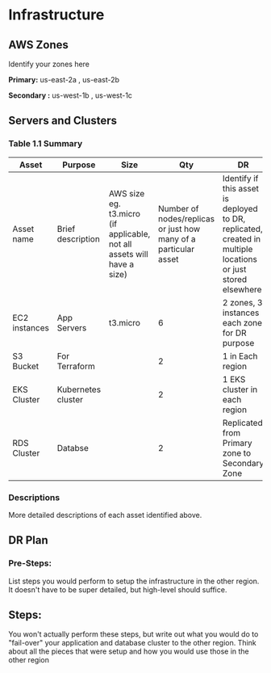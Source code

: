 # Infrastructure

## AWS Zones
Identify your zones here

**Primary:** us-east-2a , us-east-2b

**Secondary :** us-west-1b , us-west-1c

## Servers and Clusters

### Table 1.1 Summary
| Asset      | Purpose           | Size                                                                   | Qty                                                             | DR                                                                                                           |
|------------|-------------------|------------------------------------------------------------------------|-----------------------------------------------------------------|--------------------------------------------------------------------------------------------------------------|
| Asset name | Brief description | AWS size eg. t3.micro (if applicable, not all assets will have a size) | Number of nodes/replicas or just how many of a particular asset | Identify if this asset is deployed to DR, replicated, created in multiple locations or just stored elsewhere |
| EC2 instances |  App Servers  |     t3.micro                       |     6                               |    2 zones, 3 instances each zone for DR purpose                |
|S3 Bucket|  For Terraform |   |  2 |      1 in Each region  |
| EKS Cluster |  Kubernetes cluster |  | 2 | 1 EKS cluster in each region | 
| RDS Cluster | Databse |  | 2 | Replicated from Primary zone to Secondary Zone    |
### Descriptions
More detailed descriptions of each asset identified above.

## DR Plan
### Pre-Steps:
List steps you would perform to setup the infrastructure in the other region. It doesn't have to be super detailed, but high-level should suffice.

## Steps:
You won't actually perform these steps, but write out what you would do to "fail-over" your application and database cluster to the other region. Think about all the pieces that were setup and how you would use those in the other region

